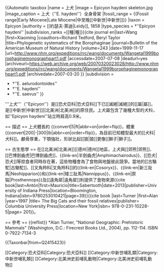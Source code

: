 {{Automatic taxobox
|name = 上犬
|image = Epicyon haydeni skeleton.jpg
|image_caption = 上犬（''E. haydeni''）全身骨架
|fossil_range = {{Fossil range|Early Miocene|Late Miocene|中至晚[[中新世|中新世]]}}
|taxon = Epicyon
|authority = [[約瑟夫·萊迪|Leidy]], 1858
|type_species = †''Epicyon haydeni''
|subdivision_ranks =[[種|種]]<ref>{{cite journal en|last=Wang |first=Xiaoming |coauthors=Richard Tedford, Beryl Taylor |title=Phylogenetic systematics of the Borophaginae |journal=Bulletin of the American Museum of Natural History |volume=243 |date=1999-11-17 |url=http://www.nhm.org/expeditions/rrc/wang/documents/Wangetal1999borophaginemonographpart1.pdf |accessdate=2007-07-08 |deadurl=yes |archiveurl=https://web.archive.org/web/20070320023028/http://www.nhm.org/expeditions/rrc/wang/documents/Wangetal1999borophaginemonographpart1.pdf |archivedate=2007-03-20 }}</ref>
|subdivision = 
* †''E. aelurodontoides''
* †''E. haydeni''
* †''E. saevus''
}}

'''上犬'''（''Epicyon''）是[[恐犬亞科|恐犬亞科]]下已[[滅絕|滅絕]]的[[屬|屬]]，是[[中新世|中新世]][[北美洲|北美洲]]的原住民。上犬屬包含了幾種大型的犬科，如''Epicyon haydeni''站立時肩高0.9米。

== 描述 ==
上犬體長約 {{convert|5|ft|abbr=on|order=flip}}，體重 {{convert|200|-|300|lb|abbr=on|order=flip}}，為目前已知體型最大的[[犬科|犬科]]。顱骨厚重，下顎強壯，形狀比起[[狼|狼]]更像[[獅子|獅子]]。

== 古生態學 ==
在[[北美洲|北美洲]][[德州|德州]]地區，上犬與[[郊熊|郊熊]]、[[巴博劍齒虎|巴博劍齒虎]]、{{link-en|半劍齒虎|Amphimachairodus}}、[[恐犬|恐犬]]等掠食者同時存在著，這些物種會為了食物與地盤彼此競爭。當地的[[古駱駝|古駱駝]]、[[叉角羚科|叉角羚科]]的{{link-en|Cosoryx}}、{{link-en|新三趾馬|Neohipparion}}和{{link-en|矮三趾馬|Nannippus}}、{{link-en|原猯|Prosthennops}}及[[遠角犀|遠角犀]]則提供了食物來源<ref>{{cite book|last=Antón|first=Mauricio|title=Sabertooth|date=2013|publisher=University of Indiana Press|location=Bloomington, Indiana|isbn=9780253010421|page=39}}</ref><ref>{{cite book |last=Turner |first=Alan |year=1997 |title= The Big Cats and their fossil relatives|publisher= Columbia University Press|location=New York|isbn= 978-0-231-10228-5|page= 201}}</ref>。

== 參考 ==
{{reflist}}
*Alan Turner, "National Geographic: Prehistoric Mammals" (Washington, D.C.: Firecrest Books Ltd., 2004), pp. 112-114. ISBN 0-7922-7134-3

{{Taxonbar|from=Q2415423}}

[[Category:恐犬亞科|Category:恐犬亞科]]
[[Category:中新世哺乳類|Category:中新世哺乳類]]
[[Category:北美洲史前哺乳動物|Category:北美洲史前哺乳動物]]
